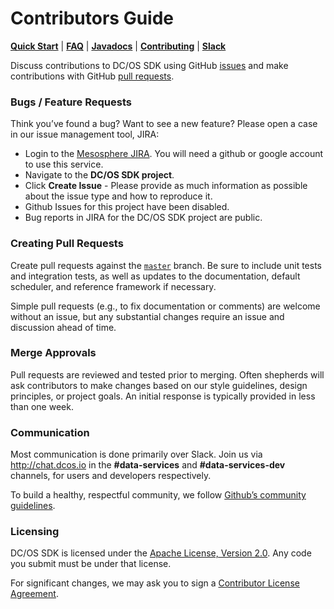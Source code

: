Contributors Guide
==================
[__Quick Start__](README.md#quick-start) |
[__FAQ__](docs/pages/faq.md) |
[__Javadocs__](http://mesosphere.github.io/dcos-commons/reference/api/) |
[__Contributing__](CONTRIBUTING.md) |
[__Slack__](http://chat.dcos.io)

Discuss contributions to DC/OS SDK using GitHub [issues](https://github.com/mesosphere/dcos-commons/issues) and make contributions with GitHub [pull requests](https://github.com/mesosphere/dcos-commons/pulls).

### Bugs / Feature Requests
Think you’ve found a bug? Want to see a new feature? Please open a case in our issue management tool, JIRA:
* Login to the [Mesosphere JIRA](jira.mesosphere.com).  You will need a github or google account to use this service.  
* Navigate to the **DC/OS SDK project**.
* Click **Create Issue** - Please provide as much information as possible about the issue type and how to reproduce it.
* Github Issues for this project have been disabled.   
* Bug reports in JIRA for the DC/OS SDK project are public.

### Creating Pull Requests
Create pull requests against the [`master`](https://github.com/mesosphere/dcos-commons/tree/master) branch. Be sure to include unit tests and integration tests, as well as updates to the documentation, default scheduler, and reference framework if necessary.

Simple pull requests (e.g., to fix documentation or comments) are welcome without an issue, but any substantial changes require an issue and discussion ahead of time.

### Merge Approvals
Pull requests are reviewed and tested prior to merging.  Often shepherds will ask contributors to make changes based on our style guidelines, design principles, or project goals.  An initial response is typically provided in less than one week.

### Communication
Most communication is done primarily over Slack. Join us via http://chat.dcos.io in the __#data-services__ and __#data-services-dev__ channels, for users and developers respectively.

To build a healthy, respectful community, we follow [Github’s community guidelines](https://help.github.com/articles/github-community-guidelines/#building-a-strong-community).

### Licensing
DC/OS SDK is licensed under the [Apache License, Version 2.0](LICENSE). Any code you submit must be under that license.

For significant changes, we may ask you to sign a [Contributor License Agreement](http://en.wikipedia.org/wiki/Contributor_License_Agreement).
